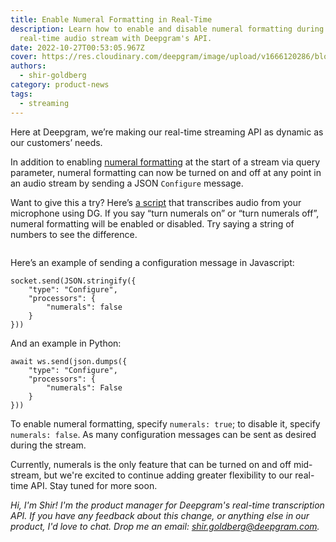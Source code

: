 ```yaml
---
title: Enable Numeral Formatting in Real-Time
description: Learn how to enable and disable numeral formatting during a
  real-time audio stream with Deepgram's API.
date: 2022-10-27T00:53:05.967Z
cover: https://res.cloudinary.com/deepgram/image/upload/v1666120286/blog/Enhanced%20Messaging%20in%20Streaming/2210-close-stream-update-featured-1200x630_2x_e9k8gi.png
authors:
  - shir-goldberg
category: product-news
tags:
  - streaming
---
```

Here at Deepgram, we’re making our real-time streaming API as dynamic as our customers’ needs.

In addition to enabling [numeral formatting](https://developers.deepgram.com/documentation/features/numerals/) at the start of a stream via query parameter, numeral formatting can now be turned on and off at any point in an audio stream by sending a JSON `Configure` message.

Want to give this a try? Here’s [a script](https://github.com/deepgram/numerals-on-off) that transcribes audio from your microphone using DG. If you say “turn numerals on” or “turn numerals off”, numeral formatting will be enabled or disabled. Try saying a string of numbers to see the difference.

![]()

Here’s an example of sending a configuration message in Javascript:

```
socket.send(JSON.stringify({
    "type": "Configure",
    "processors": {
        "numerals": false
    }
}))
```

And an example in Python:

```
await ws.send(json.dumps({
    "type": "Configure",
    "processors": {
        "numerals": False
    }
}))
```

To enable numeral formatting, specify `numerals: true`; to disable it, specify `numerals: false`. As many configuration messages can be sent as desired during the stream.

Currently, numerals is the only feature that can be turned on and off mid-stream, but we're excited to continue adding greater flexibility to our real-time API. Stay tuned for more soon.

*Hi, I'm Shir! I'm the product manager for Deepgram's real-time transcription API. If you have any feedback about this change, or anything else in our product, I'd love to chat. Drop me an email: [shir.goldberg@deepgram.com](mailto:shir.goldberg@deepgram.com).*